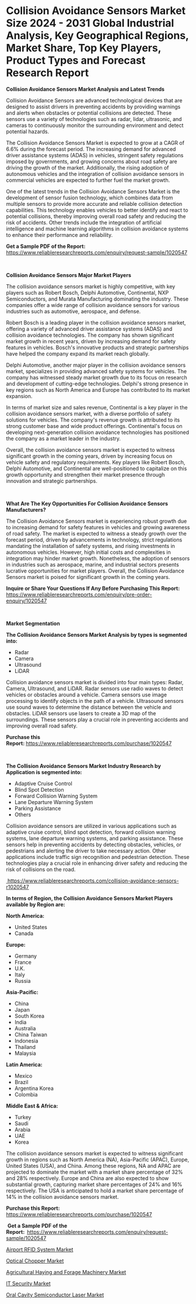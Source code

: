 <p><h1>Collision Avoidance Sensors Market Size 2024 - 2031 Global Industrial Analysis, Key Geographical Regions, Market Share, Top Key Players, Product Types and Forecast Research Report</h1></p><p><strong>Collision Avoidance Sensors Market Analysis and Latest Trends</strong></p>
<p><p>Collision Avoidance Sensors are advanced technological devices that are designed to assist drivers in preventing accidents by providing warnings and alerts when obstacles or potential collisions are detected. These sensors use a variety of technologies such as radar, lidar, ultrasonic, and cameras to continuously monitor the surrounding environment and detect potential hazards.</p><p>The Collision Avoidance Sensors Market is expected to grow at a CAGR of 6.6% during the forecast period. The increasing demand for advanced driver assistance systems (ADAS) in vehicles, stringent safety regulations imposed by governments, and growing concerns about road safety are driving the growth of the market. Additionally, the rising adoption of autonomous vehicles and the integration of collision avoidance sensors in commercial vehicles are expected to further fuel the market growth.</p><p>One of the latest trends in the Collision Avoidance Sensors Market is the development of sensor fusion technology, which combines data from multiple sensors to provide more accurate and reliable collision detection capabilities. This technology enables vehicles to better identify and react to potential collisions, thereby improving overall road safety and reducing the risk of accidents. Other trends include the integration of artificial intelligence and machine learning algorithms in collision avoidance systems to enhance their performance and reliability.</p></p>
<p><strong>Get a Sample PDF of the Report:&nbsp;</strong> <a href="https://www.reliableresearchreports.com/enquiry/request-sample/1020547">https://www.reliableresearchreports.com/enquiry/request-sample/1020547</a></p>
<p>&nbsp;</p>
<p><strong>Collision Avoidance Sensors Major Market Players</strong></p>
<p><p>The collision avoidance sensors market is highly competitive, with key players such as Robert Bosch, Delphi Automotive, Continental, NXP Semiconductors, and Murata Manufacturing dominating the industry. These companies offer a wide range of collision avoidance sensors for various industries such as automotive, aerospace, and defense.</p><p>Robert Bosch is a leading player in the collision avoidance sensors market, offering a variety of advanced driver assistance systems (ADAS) and collision avoidance technologies. The company has shown significant market growth in recent years, driven by increasing demand for safety features in vehicles. Bosch's innovative products and strategic partnerships have helped the company expand its market reach globally.</p><p>Delphi Automotive, another major player in the collision avoidance sensors market, specializes in providing advanced safety systems for vehicles. The company has witnessed steady market growth due to its focus on research and development of cutting-edge technologies. Delphi's strong presence in key regions such as North America and Europe has contributed to its market expansion.</p><p>In terms of market size and sales revenue, Continental is a key player in the collision avoidance sensors market, with a diverse portfolio of safety solutions for vehicles. The company's revenue growth is attributed to its strong customer base and wide product offerings. Continental's focus on developing next-generation collision avoidance technologies has positioned the company as a market leader in the industry.</p><p>Overall, the collision avoidance sensors market is expected to witness significant growth in the coming years, driven by increasing focus on vehicle safety and regulatory requirements. Key players like Robert Bosch, Delphi Automotive, and Continental are well-positioned to capitalize on this growth opportunity and strengthen their market presence through innovation and strategic partnerships.</p></p>
<p>&nbsp;</p>
<p><strong>What Are The Key Opportunities For Collision Avoidance Sensors Manufacturers?</strong></p>
<p><p>The Collision Avoidance Sensors market is experiencing robust growth due to increasing demand for safety features in vehicles and growing awareness of road safety. The market is expected to witness a steady growth over the forecast period, driven by advancements in technology, strict regulations mandating the installation of safety systems, and rising investments in autonomous vehicles. However, high initial costs and complexities in integration may hinder market growth. Nonetheless, the adoption of sensors in industries such as aerospace, marine, and industrial sectors presents lucrative opportunities for market players. Overall, the Collision Avoidance Sensors market is poised for significant growth in the coming years.</p></p>
<p><strong>Inquire or Share Your Questions If Any Before Purchasing This Report:</strong> <a href="https://www.reliableresearchreports.com/enquiry/pre-order-enquiry/1020547">https://www.reliableresearchreports.com/enquiry/pre-order-enquiry/1020547</a></p>
<p>&nbsp;</p>
<p><strong>Market Segmentation</strong></p>
<p><strong>The Collision Avoidance Sensors Market Analysis by types is segmented into:</strong></p>
<p><ul><li>Radar</li><li>Camera</li><li>Ultrasound</li><li>LiDAR</li></ul></p>
<p><p>Collision avoidance sensors market is divided into four main types: Radar, Camera, Ultrasound, and LiDAR. Radar sensors use radio waves to detect vehicles or obstacles around a vehicle. Camera sensors use image processing to identify objects in the path of a vehicle. Ultrasound sensors use sound waves to determine the distance between the vehicle and obstacles. LiDAR sensors use lasers to create a 3D map of the surroundings. These sensors play a crucial role in preventing accidents and improving overall road safety.</p></p>
<p><strong>Purchase this Report:&nbsp;</strong><a href="https://www.reliableresearchreports.com/purchase/1020547">https://www.reliableresearchreports.com/purchase/1020547</a></p>
<p>&nbsp;</p>
<p><strong>The Collision Avoidance Sensors Market Industry Research by Application is segmented into:</strong></p>
<p><ul><li>Adaptive Cruise Control</li><li>Blind Spot Detection</li><li>Forward Collision Warning System</li><li>Lane Departure Warning System</li><li>Parking Assistance</li><li>Others</li></ul></p>
<p><p>Collision avoidance sensors are utilized in various applications such as adaptive cruise control, blind spot detection, forward collision warning systems, lane departure warning systems, and parking assistance. These sensors help in preventing accidents by detecting obstacles, vehicles, or pedestrians and alerting the driver to take necessary action. Other applications include traffic sign recognition and pedestrian detection. These technologies play a crucial role in enhancing driver safety and reducing the risk of collisions on the road.</p></p>
<p><a href="https://www.reliableresearchreports.com/collision-avoidance-sensors-r1020547">&nbsp;https://www.reliableresearchreports.com/collision-avoidance-sensors-r1020547</a></p>
<p><strong>In terms of Region, the Collision Avoidance Sensors Market Players available by Region are:</strong></p>
<p>
    <p> <strong> North America: </strong>
        <ul>
            <li>United States</li>
            <li>Canada</li>
        </ul>
        </p> 
    <p> <strong> Europe: </strong>
        <ul>
            <li>Germany</li>
            <li>France</li>
            <li>U.K.</li>
            <li>Italy</li>
            <li>Russia</li>
        </ul>
        </p> 
    <p> <strong> Asia-Pacific: </strong>
        <ul>
            <li>China</li>
            <li>Japan</li>
            <li>South Korea</li>
            <li>India</li>
            <li>Australia</li>
            <li>China Taiwan</li>
            <li>Indonesia</li>
            <li>Thailand</li>
            <li>Malaysia</li>
        </ul>
        </p> 
    <p> <strong> Latin America: </strong>
        <ul>
            <li>Mexico</li>
            <li>Brazil</li>
            <li>Argentina Korea</li>
            <li>Colombia</li>
        </ul>
        </p> 
    <p> <strong> Middle East & Africa: </strong>
        <ul>
            <li>Turkey</li>
            <li>Saudi</li>
            <li>Arabia</li>
            <li>UAE</li>
            <li>Korea</li>
        </ul>
    </p>
    </p>
<p><p>The collision avoidance sensors market is expected to witness significant growth in regions such as North America (NA), Asia-Pacific (APAC), Europe, United States (USA), and China. Among these regions, NA and APAC are projected to dominate the market with a market share percentage of 32% and 28% respectively. Europe and China are also expected to show substantial growth, capturing market share percentages of 24% and 16% respectively. The USA is anticipated to hold a market share percentage of 14% in the collision avoidance sensors market.</p></p>
<p><strong>Purchase this Report: </strong><a href="https://www.reliableresearchreports.com/purchase/1020547">https://www.reliableresearchreports.com/purchase/1020547</a></p>
<p>&nbsp;<strong>Get a Sample PDF of the Report:&nbsp;&nbsp;</strong><a href="https://www.reliableresearchreports.com/enquiry/request-sample/1020547">https://www.reliableresearchreports.com/enquiry/request-sample/1020547</a></p>
<p><strong></strong></p>
<p><p><a href="https://medium.com/@joanne.alsop6545/insights-into-airport-rfid-system-market-share-and-competitive-landscape-for-period-from-2024-to-24770aa299bc">Airport RFID System Market</a></p><p><a href="https://medium.com/@caseyshhand587/optical-chopper-market-forecast-global-market-trends-and-analysis-from-2024-to-2031-covered-in-168-51965d07cb6d">Optical Chopper Market</a></p><p><a href="https://medium.com/@kirstencharriso/global-agricultural-haying-and-forage-machinery-market-by-product-type-by-application-by-region-b22dbd1bbdcc">Agricultural Haying and Forage Machinery Market</a></p><p><a href="https://github.com/eliyamanson4561/Market-Research-Report-List-1/blob/main/it-security-market.md">IT Security Market</a></p><p><a href="https://www.linkedin.com/pulse/global-oral-cavity-semiconductor-laser-market-trends-insights-k4lcf?trackingId=hiX2m%2Bz%2FQpSEqtMi5v69Zw%3D%3D">Oral Cavity Semiconductor Laser Market</a></p></p>